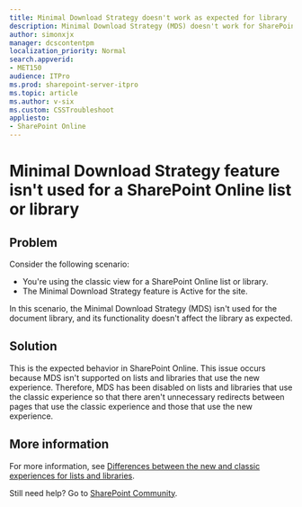 ```yaml
---
title: Minimal Download Strategy doesn't work as expected for library
description: Minimal Download Strategy (MDS) doesn't work for SharePoint document library even it's Active for the site.
author: simonxjx
manager: dcscontentpm
localization_priority: Normal
search.appverid: 
- MET150
audience: ITPro
ms.prod: sharepoint-server-itpro
ms.topic: article
ms.author: v-six
ms.custom: CSSTroubleshoot
appliesto:
- SharePoint Online
---
```


# Minimal Download Strategy feature isn't used for a SharePoint Online list or library

## Problem

Consider the following scenario:

- You're using the classic view for a SharePoint Online list or library.
- The Minimal Download Strategy feature is Active for the site.

In this scenario, the Minimal Download Strategy (MDS) isn't used for the document library, and its functionality doesn't affect the library as expected.

## Solution

This is the expected behavior in SharePoint Online. This issue occurs because MDS isn't supported on lists and libraries that use the new experience. Therefore, MDS has been disabled on lists and libraries that use the classic experience so that there aren't unnecessary redirects between pages that use the classic experience and those that use the new experience.

## More information

For more information, see [Differences between the new and classic experiences for lists and libraries](https://support.office.com/article/differences-between-the-new-and-classic-experiences-for-lists-and-libraries-30e1aab0-a5cc-4363-b7f2-09e2ae07d4dc).

Still need help? Go to [SharePoint Community](https://techcommunity.microsoft.com/t5/sharepoint/ct-p/SharePoint).
